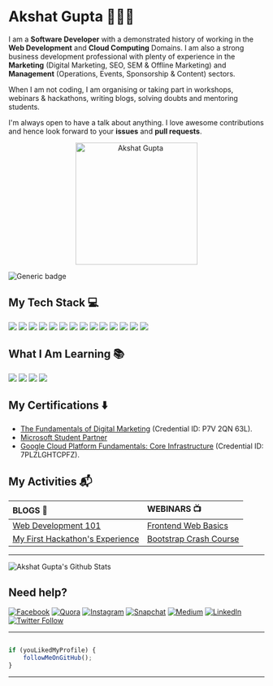 # Akshat Gupta 👨🏻‍💻

I am a **Software Developer** with a demonstrated history of working in the **Web Development** and **Cloud Computing** Domains. I am also a strong business development professional with plenty of experience in the **Marketing** (Digital Marketing, SEO, SEM & Offline Marketing) and **Management** (Operations, Events, Sponsorship & Content) sectors.

When I am not coding, I am organising or taking part in workshops, webinars & hackathons, writing blogs, solving doubts and mentoring students.

I'm always open to have a talk about anything. I love awesome contributions and hence look forward to your **issues** and **pull requests**.

<p align="center">
<a href="https://www.akshatvg.com">
<img src="https://www.akshatvg.com/assets/img/Public_Speaking_akshatvg.jpg" height="240px" alt="Akshat Gupta"/>
</a>
</p>

![Generic badge](https://img.shields.io/badge/Akshat-Gupta-orange) 

## My Tech Stack :computer:
<a href="#!" style="text-decoration: none;">
<img src="https://img.shields.io/badge/-HTML-red?style=for-the-badge"> <img src="https://img.shields.io/badge/-CSS-purple?style=for-the-badge"> <img src="https://img.shields.io/badge/-JavaScript-yellow?style=for-the-badge"> <img src="https://img.shields.io/badge/-Git-blue?style=for-the-badge"> <img src="https://img.shields.io/badge/-GitHub-green?style=for-the-badge"> <img src="https://img.shields.io/badge/-MaterializeCSS-pink?style=for-the-badge"> <img src="https://img.shields.io/badge/-Bootstrap-red?style=for-the-badge"> <img src="https://img.shields.io/badge/-Zurb_Foundation-purple?style=for-the-badge"> <img src="https://img.shields.io/badge/-JQuery-yellow?style=for-the-badge"> <img src="https://img.shields.io/badge/-React-blue?style=for-the-badge"> <img src="https://img.shields.io/badge/-Azure-green?style=for-the-badge"> <img src="https://img.shields.io/badge/-Heroku-pink?style=for-the-badge">  <img src="https://img.shields.io/badge/-SEO-red?style=for-the-badge"> <img src="https://img.shields.io/badge/-SEM-purple?style=for-the-badge">
</a>

## What I Am Learning :books:
<a href="#!" style="text-decoration: none;">
<img src="https://img.shields.io/badge/-Flutter-red?style=for-the-badge"> <img src="https://img.shields.io/badge/-Django-purple?style=for-the-badge"> <img src="https://img.shields.io/badge/-Docker-yellow?style=for-the-badge"> <img src="https://img.shields.io/badge/-AWS-blue?style=for-the-badge">
</a>

## My Certifications :arrow_down:
- [The Fundamentals of Digital Marketing](https://learndigital.withgoogle.com/digitalgarage/validate-certificate-code) (Credential ID: P7V 2QN 63L).
- [Microsoft Student Partner](https://studentambassadors.microsoft.com/en-us/Account/DisplayMSPCertificate?url=f019080058474f15b10d800e326da1ce)
- [Google Cloud Platform Fundamentals: Core Infrastructure](https://www.coursera.org/account/accomplishments/verify/7PLZLGHTCPFZ) (Credential ID: 7PLZLGHTCPFZ).

## My Activities :mailbox_with_mail:

| BLOGS :open_book: | WEBINARS :tv: |
| :---------------- | :------------ |
| [Web Development 101](https://medium.com/codechef-vit/web-development-101-with-codechefvit-4ec369e86f68)| [Frontend Web Basics](https://www.youtube.com/watch?v=7E5sDcNUKNo) |
| [My First Hackathon's Experience](https://medium.com/@akshatvg/my-first-hackathons-experience-8c8ef23a055d)| [Bootstrap Crash Course](https://www.youtube.com/watch?v=IZS2wlG1mew) |

---

![Akshat Gupta's Github Stats](https://github-readme-stats.vercel.app/api?username=akshatvg&show_icons=true_color=fff&icon_color=037AFE&text_color=000000&bg_color=ffffff)

## Need help?

[![Facebook](https://img.shields.io/badge/Facebook-add-blue.svg?logo=facebook&logoColor=white)](https://www.facebook.com/akshatvg) [![Quora](https://img.shields.io/badge/Quora-ask-red.svg?logo=quora)](https://www.quora.com/profile/Akshat-Gupta-279) [![Instagram](https://img.shields.io/badge/Instagram-follow-purple.svg?logo=instagram&logoColor=white)](https://www.instagram.com/akshatvg/) [![Snapchat](https://img.shields.io/badge/Snapchat-add-yellow.svg?logo=snapchat&logoColor=white)](https://www.snapchat.com/add/akshatvg) [![Medium](https://img.shields.io/badge/Medium-follow-black.svg?logo=medium&logoColor=white)](https://medium.com/@akshatvg) [![LinkedIn](https://img.shields.io/badge/LinkedIn-connect-blue.svg?logo=linkedin&logoColor=white)](https://www.linkedin.com/in/akshatvg/) [![Twitter Follow](https://img.shields.io/twitter/follow/akshatvg?style=social)](https://twitter.com/akshatvg)

---------

```javascript

if (youLikedMyProfile) {
    followMeOnGitHub();
}

```

-----------


